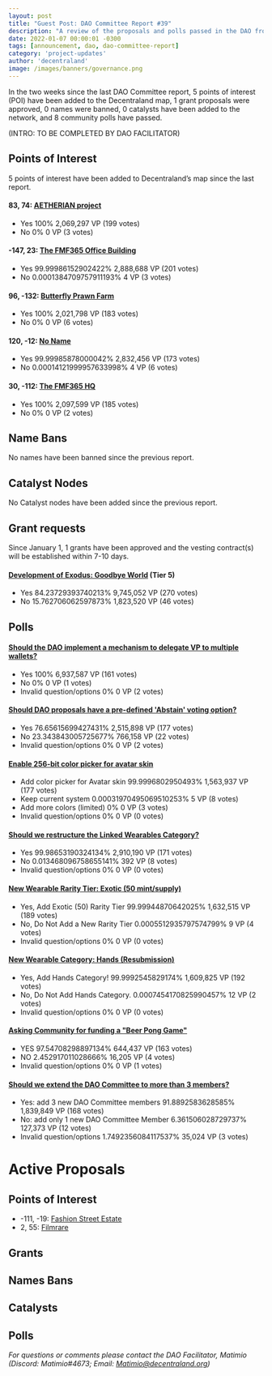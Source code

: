 ```yaml
---
layout: post
title: "Guest Post: DAO Committee Report #39"
description: "A review of the proposals and polls passed in the DAO from January 1 through January 15".
date: 2022-01-07 00:00:01 -0300
tags: [announcement, dao, dao-committee-report]
category: 'project-updates'
author: 'decentraland'
image: /images/banners/governance.png
---
```


In the two weeks since the last DAO Committee report, 5 points of interest (POI) have been added to the Decentraland map, 1 grant proposals were approved, 0 names were banned, 0 catalysts have been added to the network, and 8 community polls have passed.

(INTRO: TO BE COMPLETED BY DAO FACILITATOR)

## Points of Interest
5 points of interest have been added to Decentraland’s map since the last report.


#### 83, 74: [AETHERIAN project](https://governance.decentraland.org/proposal/?id=896c4240-8d10-11ed-bd37-2b7f3eae6b63)

* Yes 100% 2,069,297 VP (199 votes)
* No 0% 0 VP (3 votes)


#### -147, 23: [The FMF365 Office Building](https://governance.decentraland.org/proposal/?id=1c5fe610-8a5a-11ed-bd37-2b7f3eae6b63)

* Yes 99.99986152902422% 2,888,688 VP (201 votes)
* No 0.0001384709757911193% 4 VP (3 votes)


#### 96, -132: [Butterfly Prawn Farm](https://governance.decentraland.org/proposal/?id=485ac750-89b8-11ed-bd37-2b7f3eae6b63)

* Yes 100% 2,021,798 VP (183 votes)
* No 0% 0 VP (6 votes)


#### 120, -12: [No Name](https://governance.decentraland.org/proposal/?id=99efb4b0-89b6-11ed-bd37-2b7f3eae6b63)

* Yes 99.99985878000042% 2,832,456 VP (173 votes)
* No 0.00014121999957633998% 4 VP (6 votes)


#### 30, -112: [The FMF365 HQ](https://governance.decentraland.org/proposal/?id=cd433630-879e-11ed-b125-310d98b69cd1)

* Yes 100% 2,097,599 VP (185 votes)
* No 0% 0 VP (2 votes)


## Name Bans

No names have been banned since the previous report.

## Catalyst Nodes
No Catalyst nodes have been added since the previous report.


## Grant requests
Since January 1, 1 grants have been approved and the vesting contract(s) will be established within 7-10 days.


#### [Development of Exodus: Goodbye World](https://governance.decentraland.org/proposal/?id=78abd320-8730-11ed-b125-310d98b69cd1) (Tier 5)

* Yes 84.23729393740213% 9,745,052 VP (270 votes)
* No 15.762706062597873% 1,823,520 VP (46 votes)


## Polls

#### [Should the DAO implement a mechanism to delegate VP to multiple wallets?](https://governance.decentraland.org/proposal/?id=9d698ea0-9108-11ed-aae5-394e6c1c2226)

* Yes 100% 6,937,587 VP (161 votes)
* No 0% 0 VP (1 votes)
* Invalid question/options 0% 0 VP (2 votes)


#### [Should DAO proposals have a pre-defined &#39;Abstain&#39; voting option?](https://governance.decentraland.org/proposal/?id=2f752230-8deb-11ed-aae5-394e6c1c2226)

* Yes 76.65615699427431% 2,515,898 VP (177 votes)
* No 23.343843005725677% 766,158 VP (22 votes)
* Invalid question/options 0% 0 VP (2 votes)


#### [Enable 256-bit color picker for avatar skin](https://governance.decentraland.org/proposal/?id=c921caf0-8ddc-11ed-aae5-394e6c1c2226)

* Add color picker for Avatar skin 99.9996802950493% 1,563,937 VP (177 votes)
* Keep current system 0.00031970495069510253% 5 VP (8 votes)
* Add more colors (limited) 0% 0 VP (3 votes)
* Invalid question/options 0% 0 VP (0 votes)


#### [Should we restructure the Linked Wearables Category?](https://governance.decentraland.org/proposal/?id=fba5d070-8dd2-11ed-aae5-394e6c1c2226)

* Yes 99.98653190324134% 2,910,190 VP (171 votes)
* No 0.013468096758655141% 392 VP (8 votes)
* Invalid question/options 0% 0 VP (0 votes)


#### [New Wearable Rarity Tier: Exotic (50 mint/supply)](https://governance.decentraland.org/proposal/?id=f85772a0-8799-11ed-b125-310d98b69cd1)

* Yes, Add Exotic (50) Rarity Tier 99.99944870642025% 1,632,515 VP (189 votes)
* No, Do Not Add a New Rarity Tier 0.0005512935797574799% 9 VP (4 votes)
* Invalid question/options 0% 0 VP (0 votes)


#### [New Wearable Category: Hands (Resubmission)](https://governance.decentraland.org/proposal/?id=04191430-8796-11ed-b125-310d98b69cd1)

* Yes, Add Hands Category! 99.9992545829174% 1,609,825 VP (192 votes)
* No, Do Not Add Hands Category. 0.0007454170825990457% 12 VP (2 votes)
* Invalid question/options 0% 0 VP (0 votes)


#### [Asking Community for funding a &#34;Beer Pong Game&#34;](https://governance.decentraland.org/proposal/?id=de12ad80-86fc-11ed-b125-310d98b69cd1)

* YES 97.54708298897134% 644,437 VP (163 votes)
* NO 2.452917011028666% 16,205 VP (4 votes)
* Invalid question/options 0% 0 VP (1 votes)


#### [Should we extend the DAO Committee to more than 3 members?](https://governance.decentraland.org/proposal/?id=9dbbe6e0-86a0-11ed-b125-310d98b69cd1)

* Yes: add 3 new DAO Committee members 91.8892583628585% 1,839,849 VP (168 votes)
* No: add only 1 new DAO Committee Member 6.361506028729737% 127,373 VP (12 votes)
* Invalid question/options 1.7492356084117537% 35,024 VP (3 votes)



# Active Proposals

## Points of Interest

* -111, -19: [Fashion Street Estate](https://governance.decentraland.org/proposal/?id=25198fc0-9cd6-11ed-ae61-5f6dd0bf8358)
* 2, 55: [Filmrare](https://governance.decentraland.org/proposal/?id=f902c5b0-9a90-11ed-ae61-5f6dd0bf8358)

## Grants


## Names Bans


## Catalysts


## Polls


*For questions or comments please contact the DAO Facilitator, Matimio (Discord: Matimio#4673; Email: [Matimio@decentraland.org](mailto:Matimio@decentraland.org))*